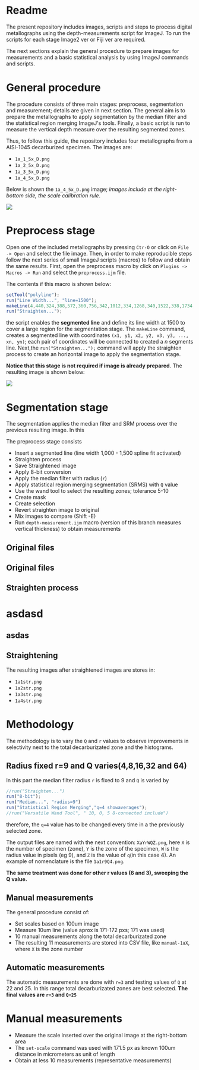 # Readme #

The present repository includes images, scripts and steps to process digital metallographs using the depth-measurements script for ImageJ. To run the scripts for each stage Image2 ver or Fiji ver are required. 

The next sections explain the general procedure to prepare images for measurements and a basic statistical analysis by using ImageJ commands and scripts.

# General procedure #
The procedure consists of three main stages: preprocess, segmentation and measurement; details are given in next section. The general aim is to prepare the metallographs to apply segmentation by the median filter and the statistical region merging ImageJ's tools. Finally, a basic script is run to measure the vertical depth measure over the resulting segmented zones. 

Thus, to follow this guide, the repository includes four metallographs from a AISI-1045 decarburized specimen. The images are:

  * `1a_1_5x_D.png`
  * `1a_2_5x_D.png`
  * `1a_3_5x_D.png`
  * `1a_4_5x_D.png`

  Below is shown the `1a_4_5x_D.png` image; *images include at the right-bottom side, the scale calibration rule*.

![](1a_3_5x_D.png)

  # Preprocess stage #
  Open one of the included metallographs by pressing `Ctr-O` or click on `File -> Open` and select the file image. Then, in order to make reproducible steps follow the next series of small ImageJ scripts (macros) to follow and obtain the same results. First, open the preprocess macro by click on `Plugins -> Macros -> Run` and select the `preprocess.ijm` file. 

The contents if this macro is shown below: 

``` javascript
setTool("polyline");
run("Line Width...", "line=1500");
makeLine(4,440,324,388,572,360,756,342,1012,334,1268,340,1522,338,1734,354,1952,380,2150,402,2350,422,2556,450);
run("Straighten...");
```
the script enables the **segmented line** and define its line width at 1500 to cover a large region for the segmentation stage. The `makeLine` command, creates a segmented line with coordinates `(x1, y1, x2, y2, x3, y3, ..., xn, yn)`; each pair of coordinates will be connected to created a *n* segments line. Next,the `run("Straighten...");` command will apply the straighten process to create an horizontal image to apply the segmentation stage.

**Notice that this stage is not required if image is already prepared**. The resulting image is shown below:

![](step1.png)


# Segmentation stage # 
The segmentation applies the median filter and SRM process over the previous resulting image. In this 



  The preprocess stage consists 

- Insert a segmented line (line width 1,000 - 1,500 spline fit activated)
- Straighten process
- Save Straightened image
- Apply 8-bit conversion
- Apply the median filter with radius (`r`)
- Apply statistical region merging segmentation (SRMS) with `Q` value
- Use the wand tool to select the resulting zones; tolerance 5-10
- Create mask
- Create selection
- Revert straighten image to original
- Mix images to compare (Shift -E)
- Run `depth-measurement.ijm` macro (version of this branch measures vertical thickness) to obtain measurements 

## Original files ##


 ## Original files ##
 ## Straighten process
 # asdasd
 ## asdas

   

## Straightening  ##
The resulting images after straightened images are stores in:
  * `1a1str.png`
  * `1a2str.png`
  * `1a3str.png`
  * `1a4str.png`


# Methodology #
The methodology is to vary the `Q` and `r` values to observe improvements in selectivity next to the total decarburizated zone and the histograms.


## Radius fixed r=9 and Q varies(4,8,16,32 and 64) ##
In this part the median filter radius `r` is fixed to 9 and `Q` is varied by

``` javascript
//run("Straighten...")
run("8-bit");
run("Median...", "radius=9")
run("Statistical Region Merging","q=4 showaverages");
//run("Versatile Wand Tool", " 10, 0, 5 8-connected include")
```

therefore, the `q=4` value has to be changed every time in a the previously selected zone.

The output files are named with the next convention: `XaYrWQZ.png`, here `X` is the number of specimen (zone), `Y` is the zone of the specimen, `W` is the radius value in pixels (eg 9), and `Z` is the value of `q`(in this case 4). An example of nomenclature is the file `1a1r9Q4.png`.

**The same treatment was done for other r values (6 and 3), sweeping the Q value.**

## Manual measurements ##

The general procedure consist of:

  * Set scales based on 100um image
  * Measure 10um line (value aprox is 171-172 pxs; 171 was used)
  * 10 manual measurements along the total decarburizated zone
  * The resulting 11 measurements are stored into CSV file, like `manual-1aX`, where `X` is the zone number

## Automatic measurements ##
The automatic measurements are done with `r=3` and testing values of `Q` at 22 and 25. In this range total decarburizated zones are best selected.
**The final values are `r=3` and `Q=25`**



# Manual measurements #

  * Measure the scale inserted over the original image at the right-bottom area
  * The `set-scale` command was used with 171.5 px as known 100um distance in micrometers as unit of length
  * Obtain at less 10 measurements (representative measurements)
